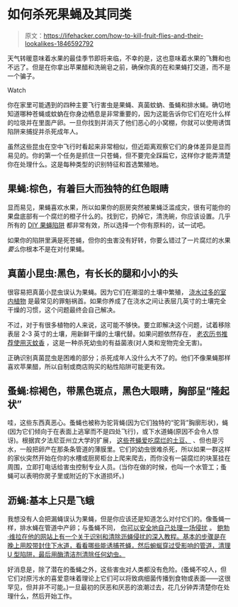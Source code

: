 # 如何杀死果蝇及其同类

> 原文：<https://lifehacker.com/how-to-kill-fruit-flies-and-their-lookalikes-1846592792>

天气转暖意味着水果的最佳季节即将来临，不幸的是，这也意味着水果的飞舞和也不远了。但是在你拿出苹果醋和洗碗皂之前，确保你真的在和果蝇打交道，而不是一个骗子。

Watch

你在家里可能遇到的四种主要飞行害虫是果蝇、真菌蚊蚋、蚤蝇和排水蝇。确切地知道哪种苍蝇或蚊蚋在你身边栖息是非常重要的，因为这能告诉你它们在吃什么样的垃圾并在里面产卵。一旦你找到并消灭了他们恶心的小窝棚，你就可以使用诱饵陷阱来捕捉并杀死成年人。

虽然这些昆虫在空中飞行时看起来非常相似，但近距离观察它们的身体差异是显而易见的。你的第一个任务是抓住一只苍蝇，但不要完全踩扁它，这样你才能弄清楚你在处理什么。这是每种类型的识别特征和首选繁殖地。

## 果蝇:棕色，有着巨大而独特的红色眼睛

显而易见，果蝇喜欢水果，所以如果你的厨房突然被果蝇泛滥成灾，很有可能你的果盘底部有一个腐烂的橙子什么的。找到它，扔掉它，清洗碗，你应该设置。几乎所有的 [DIY 果蝇陷阱](https://lifehacker.com/make-a-great-smelling-reusable-fruit-fly-trap-1780435672) 都非常有效，所以选择一个你有原料的，试一试吧。

如果你的陷阱里满是死苍蝇，但你的虫害没有好转，你要么错过了一片腐烂的水果*要么*你根本不是在对付果蝇。

## 真菌小昆虫:黑色，有长长的腿和小小的头

很容易把真菌小昆虫误认为果蝇。因为它们在潮湿的土壤中繁殖， [浇水过多的室内植物](https://lifehacker.com/why-you-keep-killing-your-plants-and-what-to-do-about-i-1778545598) 是最常见的罪魁祸首。如果你养成了在浇水之间让表层几英寸的土壤完全干燥的习惯，这个问题最终会自己解决。

不过，对于有很多植物的人来说，这可能不够快。要立即解决这个问题，试着移除表层 2-3 英寸的土壤，用新鲜干燥的土壤代替。如果问题依然存在， [老农历书推荐使用灭蚊香](https://www.almanac.com/pest/fungus-gnats#RID) ，这是一种杀死幼虫的有益菌液(对人类和宠物完全无害)。

正确识别真菌昆虫是困难的部分；杀死成年人没什么大不了的。他们不像果蝇那样喜欢苹果醋，所以自制或商店购买的粘性陷阱可能更有效。

## 蚤蝇:棕褐色，带黑色斑点，黑色大眼睛，胸部呈“隆起状”

哇，这些东西真恶心。蚤蝇也被称为驼背蝇(因为它们独特的“驼背”胸廓形状)，蝇(因为它们倾向于在表面上逃窜而不是四处飞行)，或下水道蝇(原因不会令人惊讶)。根据宾夕法尼亚州立大学的扩展， [这些苍蝇爱吃腐烂的土豆、](https://extension.psu.edu/phorid-flies) 、但也是污水，一般把卵产在那条条管道的薄膜里。它们的幼虫很难杀死，所以如果一群这样的家伙突然开始在你的水槽或厨房柜台上爬来爬去，而你没有一袋腐烂的块茎挂在周围，立即打电话给害虫控制专业人员。(当你在做的时候，也叫一个水管工；蚤蝇可以表明你房子里或附近的下水道损坏。)

## **沥蝇:基本上只是飞蛾**

我想没有人会把漏蝇误认为果蝇，但是你应该还是知道怎么对付它们的。像蚤蝇一样，排水蝇在管道中产卵；与蚤蝇不同， [你可以安全地自己处理一场侵扰](https://lifehacker.com/how-to-get-rid-of-drain-flies-5826486) 。 [鲍勃·维拉在他的网站上有一个关于识别和清除沥蝇侵扰的深入教程。基本的步骤是在晚上用胶带封住下水道，看看哪些能诱捕苍蝇，然后蜿蜒穿过受影响的管道，清理 U 型陷阱，最后用酶清洁剂清除任何幼虫。](https://www.bobvila.com/articles/how-to-get-rid-of-drain-flies/)

好消息是，除了潜在的蚤蝇之外，这些害虫对人类都没有危险。(蚤蝇不咬人，但它们对原污水的喜爱意味着理论上它们可以将致病细菌传播到食物或表面——这很罕见，但并非不可能。)一旦最初的厌恶和厌恶的浪潮过去，花几分钟弄清楚你在处理什么，然后开始工作。